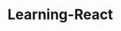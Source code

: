 # Learning-React

<!-- 
Notes:
- in package.json "devDependencies" is only for local dev
- .ts is used for plain typescript files and .tsx is used for react components 
- File structure:
    - public folder is for publicly visible assets


- for the first-react-app tutorial I'll use function based components since
  that is what is popular now due to being more concise.
  Class based components can be found in older code


- `export default` can be used on a single value per module to create a default export
  other exports must be named exports and need to be put in '{ }' when exporting/importing
  while the default export doesnt 

- React only allows a component to return a single html element
 if want to return multiple elements, can import Fragment from 'react' and wrap your 
 elements in that or just put empty angle brackets - '<>' and react will interperet that
 as a fragment

 - In react, 'useState' is a hook functions that returns a length 2 arr
   arr[0] = a variable, arr[1] = functions to change the variable
   once the function to change the variable is called, it will change the variable
   and notify react to update the DOM wherever the variable was used.
-->